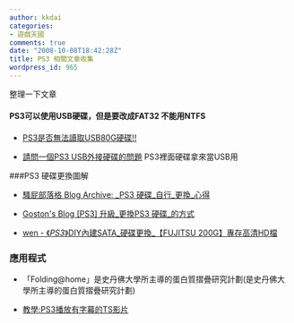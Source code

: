 ```yaml
---
author: kkdai
categories:
- 遊戲天國
comments: true
date: "2008-10-08T18:42:28Z"
title: PS3 相關文章收集
wordpress_id: 965
---
```


整理一下文章

 

#### PS3可以使用USB硬碟，但是要改成FAT32 不能用NTFS
  
  * [PS3是否無法讀取USB80G硬碟!!](http://www.mobile01.com/topicdetail.php?f=281&t=286774)
   
  * [請問一個PS3 USB外接硬碟的問題](http://www.mobile01.com/topicdetail.php?f=281&t=600745) PS3裡面硬碟拿來當USB用 
 

###PS3 硬碟更換圖解


* [騷屁部落格 Blog Archive: _PS3 硬碟_自行_更換_心得](http://www.sopiyoyo.com/wordpress/?p=153)

* [Goston's Blog  [PS3] 升級_更換PS3 硬碟_的方式](http://www.goston.net/2008/02/05/1131/)

* [wen - 《_PS3_》DIY內建SATA_硬碟更換_【FUJITSU 200G】專存高清HD檔](http://www.wretch.cc/blog/N8855/6429637)

### 應用程式

* 「Folding@home」是史丹佛大學所主導的蛋白質摺疊研究計劃(是史丹佛大學所主導的蛋白質摺疊研究計劃) 
   
* [教學:PS3播放有字幕的TS影片](http://www.hd.club.tw/thread-3407-1-1.html)

